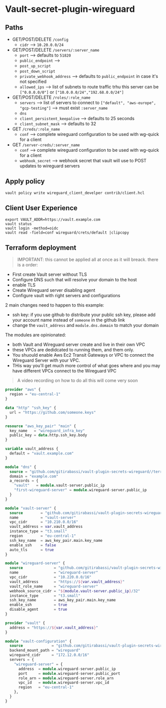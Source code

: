 # Vault-secret-plugin-wireguard

## Paths

- GET/POST/DELETE `/config`
  - `cidr` --> `10.20.0.0/24`
- GET/POST/DELETE `/servers/:server_name`
  - `port` --> defaults to `51820`
  - `public_endpoint` -->
  - `post_up_script` 
  - `post_down_script`
  - `private_webhook_address` --> defaults to `public_endpoint` in case it's not specified
  - `allowed_ips` --> list of subnets to route traffic trhu this server can be `["0.0.0.0/0"]` or `["10.0.0.0/24","192.68.0.0/24"]`
- GET/POST/DELETE `/roles/:role_name`
  - `servers` --> list of servers to connect to `["default", "aws-europe", "gcp-testing"]` --> must exist `:server_name`
  - `dns` 
  - `client_persistent_keepalive` --> defaults to 25 seconds
  - `client_subnet_mask` --> defaults to 32
- GET `/creds/:role_name`
  - `conf` --> complete wireguard configuration to be used with wg-quick for a client
- GET `/server-creds/:server_name`
  - `conf` --> complete wireguard configuration to be used with wg-quick for a client
  - `webhook_secret` --> webhook secret that vault will use to POST updates to wireguard servers

## Apply policy
```shell
vault policy write wireguard_client_develper contrib/client.hcl
```

## Client User Experience

```shell
export VAULT_ADDR=https://vault.example.com
vault status
vault login -method=oidc
vault read -field=conf wireguard/crets/default |clipcopy
```

## Terraform deployment

> IMPORTANT: this cannot be applied all at once as it will breack. there is a order:

- First create Vault server without TLS
- Configure DNS such that will resolve your domain to the host
- enable TLS
- Create Wireguard server disabling agent
- Configure vault with right servers and configurations

2 main changes need to happen to this example:
- ssh key: if you use github to distribute your public ssh key, please add your account name instead of `someone` in the github link
- change the `vault_address` and `module.dns.domain` to match your domain

The modules are opinionated:
- both Vault and Wireguard server create and live in their own VPC
- these VPCs are dedidcated to running them, and them only. 
- You shuould enable Aws Ec2 Transit Gateways or VPC to connect the Wireguard Server with your VPC.
- THis way you'll get much more control of what goes where and you may have different VPCs connect to the Wireguard VPC

> A video recording on how to do all this will come very soon

```terraform
provider "aws" {
  region = "eu-central-1"
}

data "http" "ssh_key" {
  url = "https://github.com/someone.keys"
}

resource "aws_key_pair" "main" {
  key_name   = "wireguard_infra_key"
  public_key = data.http.ssh_key.body
}

variable vault_address {
  default = "vault.example.com"
}

module "dns" {
  source = "github.com/gitirabassi/vault-plugin-secrets-wireguard//terraform/route53"
  domain = "example.com"
  a_records = {
    "vault"   = module.vault-server.public_ip
    "first-wireguard-server" = module.wireguard-server.public_ip
  }
}

module "vault-server" {
  source        = "github.com/gitirabassi/vault-plugin-secrets-wireguard//terraform/vault-server"
  name          = "vault-server"
  vpc_cidr      = "10.210.0.0/16"
  vault_address = var.vault_address
  instance_type = "t3.small"
  region        = "eu-central-1"
  ssh_key_name  = aws_key_pair.main.key_name
  enable_ssh    = false
  auto_tls      = true
}

module "wireguard-server" {
  source              = "github.com/gitirabassi/vault-plugin-secrets-wireguard//terraform/wg-server"
  name                = "wireguard-server"
  vpc_cidr            = "10.220.0.0/16"
  vault_address       = "https://${var.vault_address}"
  vault_role_name     = "wireguard-server"
  webhook_source_cidr = "${module.vault-server.public_ip}/32"
  instance_type       = "t3.small"
  ssh_key_name        = aws_key_pair.main.key_name
  enable_ssh          = true
  disable_agent       = true
}

provider "vault" {
  address = "https://${var.vault_address}"
}

module "vault-configuration" {
  source             = "github.com/gitirabassi/vault-plugin-secrets-wireguard//terraform/vault-config"
  backend_mount_path = "wireguard"
  wireguard_cidr     = "172.12.0.0/16"
  servers = {
    "wireguard-server" = {
      address  = module.wireguard-server.public_ip
      port     = module.wireguard-server.public_port
      role_arn = module.wireguard-server.role_arn
      vpc_id   = module.wireguard-server.vpc_id
      region   = "eu-central-1"
    },
  }
}
```
